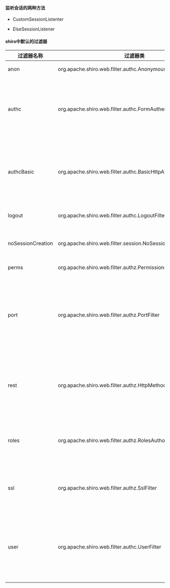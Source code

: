 #### 监听会话的两种方法

* CustomSessionListenter

* ElseSessionListener

#### shiro中默认的过滤器

| 过滤器名称        | 过滤器类                                                         | 描述                                                     |
| ----------------- | ---------------------------------------------------------------- | -------------------------------------------------------- |
| anon              | org.apache.shiro.web.filter.authc.AnonymousFilter                | 匿名过滤器                                               |
| authc             | org.apache.shiro.web.filter.authc.FormAuthenticationFilter       | 如果继续操作，需要做对应的表单验证否则不能通过           |
| authcBasic        | org.apache.shiro.web.filter.authc.BasicHttpAuthenticationFilter  | 基本http验证过滤，如果不通过，跳转屋登录页面             |
| logout            | org.apache.shiro.web.filter.authc.LogoutFilter                   | 登录退出过滤器                                           |
| noSessionCreation | org.apache.shiro.web.filter.session.NoSessionCreationFilter      | 没有session创建过滤器                                    |
| perms             | org.apache.shiro.web.filter.authz.PermissionsAuthorizationFilter | 权限过滤器                                               |
| port              | org.apache.shiro.web.filter.authz.PortFilter                     | 端口过滤器，可以设置是否是指定端口如果不是跳转到登录页面 |
| rest              | org.apache.shiro.web.filter.authz.HttpMethodPermissionFilter     | http方法过滤器，可以指定如post不能进行访问等             |
| roles             | org.apache.shiro.web.filter.authz.RolesAuthorizationFilter       | 角色过滤器，判断当前用户是否指定角色                     |
| ssl               | org.apache.shiro.web.filter.authz.SslFilter                      | 请求需要通过ssl，如果不是跳转回登录页                    |
| user              | org.apache.shiro.web.filter.authc.UserFilter                     | 如果访问一个已知用户，比如记住我功能，走这个过滤器       |

